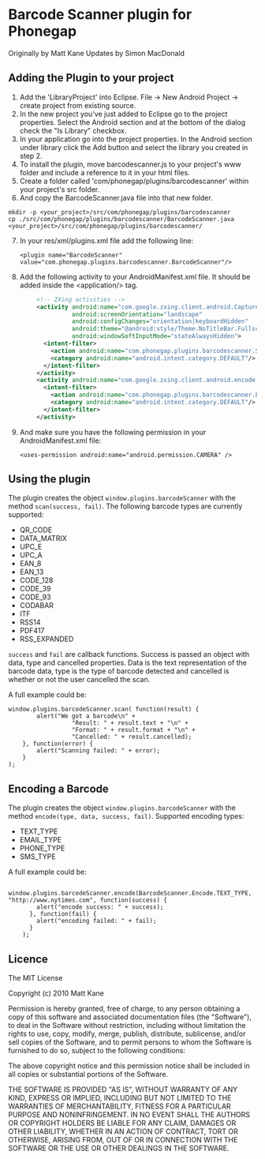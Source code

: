 # Barcode Scanner plugin for Phonegap #
Originally by Matt Kane
Updates by Simon MacDonald

## Adding the Plugin to your project ##

1. Add the 'LibraryProject' into Eclipse. File -> New Android Project -> create project from existing source.
2. In the new project you've just added to Eclipse go to the project properties. Select the Android section and at the bottom of the dialog check the "Is Library" checkbox.
3. In your application go into the project properties. In the Android section under library click the Add button and select the library you created in step 2.
4. To install the plugin, move barcodescanner.js to your project's www folder and include a reference to it in your html files.
5. Create a folder called 'com/phonegap/plugins/barcodescanner' within your project's src folder.
6. And copy the BarcodeScanner.java file into that new folder.

```shell
mkdir -p <your_project>/src/com/phonegap/plugins/barcodescanner
cp ./src/com/phonegap/plugins/barcodescanner/BarcodeScanner.java <your_project>/src/com/phonegap/plugins/barcodescanner/
```

7. In your res/xml/plugins.xml file add the following line:

    `<plugin name="BarcodeScanner" value="com.phonegap.plugins.barcodescanner.BarcodeScanner"/>`

8. Add the following activity to your AndroidManifest.xml file. It should be added inside the &lt;application/&gt; tag.

```xml
        <!-- ZXing activities -->
        <activity android:name="com.google.zxing.client.android.CaptureActivity"
                  android:screenOrientation="landscape"
                  android:configChanges="orientation|keyboardHidden"
                  android:theme="@android:style/Theme.NoTitleBar.Fullscreen"
                  android:windowSoftInputMode="stateAlwaysHidden">
          <intent-filter>
            <action android:name="com.phonegap.plugins.barcodescanner.SCAN"/>
            <category android:name="android.intent.category.DEFAULT"/>
          </intent-filter>
        </activity>
        <activity android:name="com.google.zxing.client.android.encode.EncodeActivity" android:label="@string/share_name">
          <intent-filter>
            <action android:name="com.phonegap.plugins.barcodescanner.ENCODE"/>
            <category android:name="android.intent.category.DEFAULT"/>
          </intent-filter>
        </activity>
```

9. And make sure you have the following permission in your AndroidManifest.xml file:

    `<uses-permission android:name="android.permission.CAMERA" />`


## Using the plugin ##
The plugin creates the object `window.plugins.barcodeScanner` with the method `scan(success, fail)`. 
The following barcode types are currently supported:

* QR_CODE
* DATA_MATRIX
* UPC_E
* UPC_A
* EAN_8
* EAN_13
* CODE_128
* CODE_39
* CODE_93
* CODABAR
* ITF
* RSS14
* PDF417
* RSS_EXPANDED

`success` and `fail` are callback functions. Success is passed an object with data, type and cancelled properties. Data is the text representation of the barcode data, type is the type of barcode detected and cancelled is whether or not the user cancelled the scan.

A full example could be:

    window.plugins.barcodeScanner.scan( function(result) {
            alert("We got a barcode\n" +
                      "Result: " + result.text + "\n" +
                      "Format: " + result.format + "\n" +
                      "Cancelled: " + result.cancelled);
        }, function(error) {
		    alert("Scanning failed: " + error);
	    }
	);

## Encoding a Barcode ##
The plugin creates the object `window.plugins.barcodeScanner` with the method `encode(type, data, success, fail)`. 
Supported encoding types:

* TEXT_TYPE
* EMAIL_TYPE
* PHONE_TYPE
* SMS_TYPE

A full example could be:

        window.plugins.barcodeScanner.encode(BarcodeScanner.Encode.TEXT_TYPE, "http://www.nytimes.com", function(success) {
  	        alert("encode success: " + success);
  	      }, function(fail) {
  	        alert("encoding failed: " + fail);
  	      }
  	    );
	
## Licence ##

The MIT License

Copyright (c) 2010 Matt Kane

Permission is hereby granted, free of charge, to any person obtaining a copy
of this software and associated documentation files (the "Software"), to deal
in the Software without restriction, including without limitation the rights
to use, copy, modify, merge, publish, distribute, sublicense, and/or sell
copies of the Software, and to permit persons to whom the Software is
furnished to do so, subject to the following conditions:

The above copyright notice and this permission notice shall be included in
all copies or substantial portions of the Software.

THE SOFTWARE IS PROVIDED "AS IS", WITHOUT WARRANTY OF ANY KIND, EXPRESS OR
IMPLIED, INCLUDING BUT NOT LIMITED TO THE WARRANTIES OF MERCHANTABILITY,
FITNESS FOR A PARTICULAR PURPOSE AND NONINFRINGEMENT. IN NO EVENT SHALL THE
AUTHORS OR COPYRIGHT HOLDERS BE LIABLE FOR ANY CLAIM, DAMAGES OR OTHER
LIABILITY, WHETHER IN AN ACTION OF CONTRACT, TORT OR OTHERWISE, ARISING FROM,
OUT OF OR IN CONNECTION WITH THE SOFTWARE OR THE USE OR OTHER DEALINGS IN
THE SOFTWARE.

